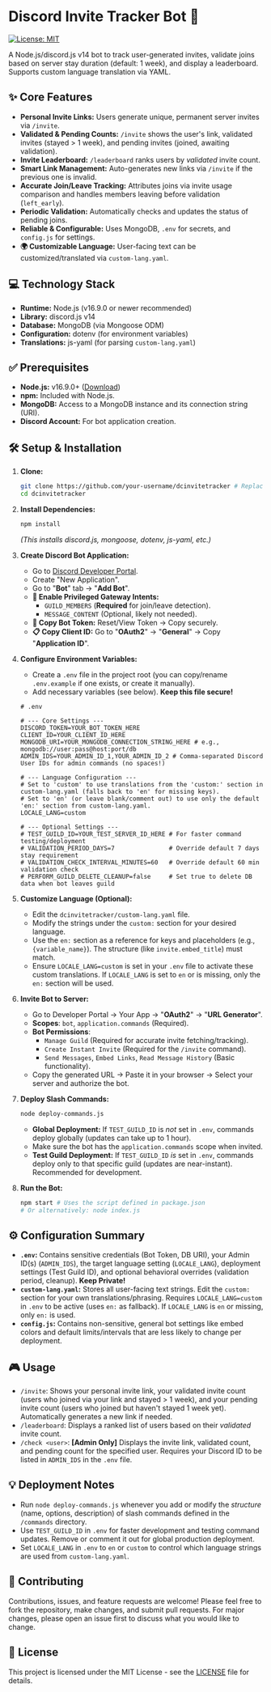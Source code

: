 # Discord Invite Tracker Bot 🤖

[![License: MIT](https://img.shields.io/badge/License-MIT-yellow.svg)](https://opensource.org/licenses/MIT)

A Node.js/discord.js v14 bot to track user-generated invites, validate joins based on server stay duration (default: 1 week), and display a leaderboard. Supports custom language translation via YAML.

## ✨ Core Features

*   **Personal Invite Links:** Users generate unique, permanent server invites via `/invite`.
*   **Validated & Pending Counts:** `/invite` shows the user's link, validated invites (stayed > 1 week), and pending invites (joined, awaiting validation).
*   **Invite Leaderboard:** `/leaderboard` ranks users by *validated* invite count.
*   **Smart Link Management:** Auto-generates new links via `/invite` if the previous one is invalid.
*   **Accurate Join/Leave Tracking:** Attributes joins via invite usage comparison and handles members leaving before validation (`left_early`).
*   **Periodic Validation:** Automatically checks and updates the status of pending joins.
*   **Reliable & Configurable:** Uses MongoDB, `.env` for secrets, and `config.js` for settings.
*   **🌍 Customizable Language:** User-facing text can be customized/translated via `custom-lang.yaml`.

## 💻 Technology Stack

*   **Runtime:** Node.js (v16.9.0 or newer recommended)
*   **Library:** discord.js v14
*   **Database:** MongoDB (via Mongoose ODM)
*   **Configuration:** dotenv (for environment variables)
*   **Translations:** js-yaml (for parsing `custom-lang.yaml`)

## ✅ Prerequisites

*   **Node.js:** v16.9.0+ ([Download](https://nodejs.org/))
*   **npm:** Included with Node.js.
*   **MongoDB:** Access to a MongoDB instance and its connection string (URI).
*   **Discord Account:** For bot application creation.

## 🛠️ Setup & Installation

1.  **Clone:**
    ```bash
    git clone https://github.com/your-username/dcinvitetracker # Replace with your repo URL if forked
    cd dcinvitetracker
    ```

2.  **Install Dependencies:**
    ```bash
    npm install
    ```
    *(This installs discord.js, mongoose, dotenv, js-yaml, etc.)*

3.  **Create Discord Bot Application:**
    *   Go to [Discord Developer Portal](https://discord.com/developers/applications).
    *   Create "New Application".
    *   Go to "**Bot**" tab -> "**Add Bot**".
    *   **🚨 Enable Privileged Gateway Intents:**
        *   `GUILD_MEMBERS` (**Required** for join/leave detection).
        *   `MESSAGE_CONTENT` (Optional, likely not needed).
    *   **🔑 Copy Bot Token:** Reset/View Token -> Copy securely.
    *   **📋 Copy Client ID:** Go to "**OAuth2**" -> "**General**" -> Copy "**Application ID**".

4.  **Configure Environment Variables:**
    *   Create a `.env` file in the project root (you can copy/rename `.env.example` if one exists, or create it manually).
    *   Add necessary variables (see below). **Keep this file secure!**

    ```dotenv
    # .env

    # --- Core Settings ---
    DISCORD_TOKEN=YOUR_BOT_TOKEN_HERE
    CLIENT_ID=YOUR_CLIENT_ID_HERE
    MONGODB_URI=YOUR_MONGODB_CONNECTION_STRING_HERE # e.g., mongodb://user:pass@host:port/db
    ADMIN_IDS=YOUR_ADMIN_ID_1,YOUR_ADMIN_ID_2 # Comma-separated Discord User IDs for admin commands (no spaces!)

    # --- Language Configuration ---
    # Set to 'custom' to use translations from the 'custom:' section in custom-lang.yaml (falls back to 'en' for missing keys).
    # Set to 'en' (or leave blank/comment out) to use only the default 'en:' section from custom-lang.yaml.
    LOCALE_LANG=custom

    # --- Optional Settings ---
    # TEST_GUILD_ID=YOUR_TEST_SERVER_ID_HERE # For faster command testing/deployment
    # VALIDATION_PERIOD_DAYS=7               # Override default 7 days stay requirement
    # VALIDATION_CHECK_INTERVAL_MINUTES=60   # Override default 60 min validation check
    # PERFORM_GUILD_DELETE_CLEANUP=false     # Set true to delete DB data when bot leaves guild
    ```

5.  **Customize Language (Optional):**
    *   Edit the `dcinvitetracker/custom-lang.yaml` file.
    *   Modify the strings under the `custom:` section for your desired language.
    *   Use the `en:` section as a reference for keys and placeholders (e.g., `{variable_name}`). The structure (like `invite.embed_title`) must match.
    *   Ensure `LOCALE_LANG=custom` is set in your `.env` file to activate these custom translations. If `LOCALE_LANG` is set to `en` or is missing, only the `en:` section will be used.

6.  **Invite Bot to Server:**
    *   Go to Developer Portal -> Your App -> "**OAuth2**" -> "**URL Generator**".
    *   **Scopes**: `bot`, `application.commands` (Required).
    *   **Bot Permissions**:
        *   `Manage Guild` (Required for accurate invite fetching/tracking).
        *   `Create Instant Invite` (Required for the `/invite` command).
        *   `Send Messages`, `Embed Links`, `Read Message History` (Basic functionality).
    *   Copy the generated URL -> Paste it in your browser -> Select your server and authorize the bot.

7.  **Deploy Slash Commands:**
    ```bash
    node deploy-commands.js
    ```
    *   **Global Deployment:** If `TEST_GUILD_ID` is *not* set in `.env`, commands deploy globally (updates can take up to 1 hour).
    *   Make sure the bot has the `application.commands` scope when invited.
    *   **Test Guild Deployment:** If `TEST_GUILD_ID` *is* set in `.env`, commands deploy only to that specific guild (updates are near-instant). Recommended for development.

8.  **Run the Bot:**
    ```bash
    npm start # Uses the script defined in package.json
    # Or alternatively: node index.js
    ```

## ⚙️ Configuration Summary

*   **`.env`:** Contains sensitive credentials (Bot Token, DB URI), your Admin ID(s) (`ADMIN_IDS`), the target language setting (`LOCALE_LANG`), deployment settings (Test Guild ID), and optional behavioral overrides (validation period, cleanup). **Keep Private!**
*   **`custom-lang.yaml`:** Stores all user-facing text strings. Edit the `custom:` section for your own translations/phrasing. Requires `LOCALE_LANG=custom` in `.env` to be active (uses `en:` as fallback). If `LOCALE_LANG` is `en` or missing, only `en:` is used.
*   **`config.js`:** Contains non-sensitive, general bot settings like embed colors and default limits/intervals that are less likely to change per deployment.

## 🎮 Usage

*   `/invite`: Shows your personal invite link, your validated invite count (users who joined via your link and stayed > 1 week), and your pending invite count (users who joined but haven't stayed 1 week yet). Automatically generates a new link if needed.
*   `/leaderboard`: Displays a ranked list of users based on their *validated* invite count.
*   `/check <user>`: **[Admin Only]** Displays the invite link, validated count, and pending count for the specified user. Requires your Discord ID to be listed in `ADMIN_IDS` in the `.env` file.

## 💡 Deployment Notes

*   Run `node deploy-commands.js` whenever you add or modify the *structure* (name, options, description) of slash commands defined in the `/commands` directory.
*   Use `TEST_GUILD_ID` in `.env` for faster development and testing command updates. Remove or comment it out for global production deployment.
*   Set `LOCALE_LANG` in `.env` to `en` or `custom` to control which language strings are used from `custom-lang.yaml`.

## 🤝 Contributing

Contributions, issues, and feature requests are welcome! Please feel free to fork the repository, make changes, and submit pull requests. For major changes, please open an issue first to discuss what you would like to change.

## 📜 License

This project is licensed under the MIT License - see the [LICENSE](LICENSE) file for details.